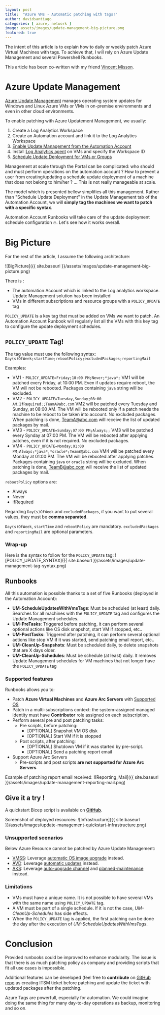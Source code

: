 ```yaml
---
layout: post
title:  "Azure VMs - Automatic patching with tags!"
author: davidsantiago
categories: [ azure, network ]
image: assets/images/update-management-big-picture.png
featured: true
---
```


The intent of this article is to explain how to daily or weekly patch Azure Virtual Machines with tags. To achieve that, I will rely on Azure Update Management and several Powershell Runbooks.

This article has been co-written with my friend [Vincent Misson](https://blog.cloud63.fr/).

# Azure Update Management

[Azure Update Management](https://docs.microsoft.com/en-us/azure/automation/update-management/overview) manages operating system updates for Windows and Linux Azure VMs or VMs in on-premise environments and even in other cloud environments.

To enable patching with Azure Updatement Management, we usually:

1. Create a Log Analytics Workspace
2. Create an Automation account and link it to the Log Analytics Workspace
3. [Enable Update Management from the Automation Account](https://docs.microsoft.com/en-us/azure/automation/update-management/enable-from-automation-account)
4. Install [Log Analytics agent](https://docs.microsoft.com/en-us/azure/azure-monitor/agents/log-analytics-agent) on VMs and specify the Workspace ID
5. [Schedule Update Deployment for VMs or Groups](https://docs.microsoft.com/en-us/azure/automation/update-management/deploy-updates)

Management at scale through the Portal can be complicated: who should and must perform operations on the automation account ? How to prevent a user from creating/updating a schedule update deployment of a machine that does not belong to him/her ? ... This is not really manageable at scale.

The model which is presented bellow simplifies all this management. Rather than "Schedule Update Deployment" in the Update Management tab of the Automation Account, we will **simply tag the machines we want to patch with a specific syntax**.

Automation Account Runbooks will take care of the update deployment schedule configuration 🔥. Let's see how it works overall.


# Big Picture

For the rest of the article, I assume the following architecture:

![BigPicture]({{ site.baseurl }}/assets/images/update-management-big-picture.png)

There is :
* The automation Account which is linked to the Log analytics workspace. Update Management solution has been installed
* VMs in different subscriptions and resource groups with a `POLICY_UPDATE` tag

`POLICY_UPDATE` is a key tag that must be added on VMs we want to patch. An Automation Account Runbook will regularly list all the VMs with this key tag to configure the update deployment schedules.

## `POLICY_UPDATE` Tag!

The tag value must use the following syntax: `Day(s)OfWeek;startTime;rebootPolicy;excludedPackages;reportingMail`

Examples:
* VM1 - `POLICY_UPDATE=Friday;10:00 PM;Never;*java*;` VM1 will be patched every Friday, at 10:00 PM. Even if updates require reboot, the VM will not be rebooted. Packages containing `java` string will be excluded.
* VM2 - `POLICY_UPDATE=Tuesday,Sunday;08:00 AM;IfRequired;;TeamA@abc.com` VM2 will be patched every Tuesday and Sunday, at 08:00 AM. The VM will be rebooted only if a patch needs the machine to be reboot to be taken into account. No excluded packages. When patching is done, TeamA@abc.com will receive the list of updated packages by mail.
* VM3 - `POLICY_UPDATE=Sunday;07:00 PM;Always;;` VM3 will be patched every Synday at 07:00 PM. The VM will be rebooted after applying patches, even if it is not required. No excluded packages.
* VM4 - `POLICY_UPDATE=Monday;01:00 PM;Always;*java*,*oracle*;TeamB@abc.com` VM4 will be patched every Monday at 01:00 PM. The VM will be rebooted after applying patches. Packages containing `java` or `oracle` string will be excluded. When patching is done, TeamB@abc.com will receive the list of updated packages by mail.

`rebootPolicy` options are:
- Always
- Never
- IfRequired

Regarding `Day(s)OfWeek` and `excludedPackages`, if you want to put several values, they must be **comma separated**.

`Day(s)OfWeek`, `startTime` and `rebootPolicy` are mandatory. `excludedPackages` and `reportingMail` are optional parameters.

### Wrap-up

Here is the syntax to follow for the `POLICY_UPDATE` tag:
![POLICY_UPDATE_SYNTAX]({{ site.baseurl }}/assets/images/update-management-tag-syntax.png)

## Runbooks

All this automation is possible thanks to a set of five Runbooks (deployed in the Automation Account):
* **UM-ScheduleUpdatesWithVmsTags**: Must be scheduled (at least) daily. Searches for all machines with the `POLICY_UPDATE` tag and configures the Update Management schedules.
* **UM-PreTasks**: Triggered before patching, it can perform several optional actions like OS disk snapshot, start VM if stopped, etc..
* **UM-PostTasks**: Triggered after patching, it can perform several optional actions like stop VM if it was started, send patching email report, etc..
* **UM-CleanUp-Snapshots**: Must be scheduled daily, to delete snapshots that are X days older.
* **UM-CleanUp-Schedules**: Must be schedule (at least) daily. It removes Update Management schedules for VM machines that not longer have the `POLICY_UPDATE` tag

### Supported features

Runbooks allows you to:
* Patch **Azure Virtual Machines** and **Azure Arc Servers** with [Supported OS](https://docs.microsoft.com/en-us/azure/automation/update-management/operating-system-requirements#supported-operating-systems)
* Patch in a multi-subscriptions context: the system-assigned managed identity must have **Contributor** role assigned on each subscription.
* Perform several pre and post patching tasks:
  * Pre scripts, before patching:
    * [OPTIONAL] Snapshot VM OS disk 
    * [OPTIONAL] Start VM if it is stopped 
  * Post scripts, after patching:
    * [OPTIONAL] Shutdown VM if it was started by pre-script.
    * [OPTIONAL] Send a patching report email
* Support Azure Arc Servers
  * Pre-scripts and post scripts **are not supported for Azure Arc Servers**

Example of patching report email received:
![Reporting_Mail]({{ site.baseurl }}/assets/images/update-management-reporting-mail.png)

## Give it a try !

A quickstart Bicep script is available on **[GitHub](https://github.com/dawlysd/azure-update-management-with-tags)**.

Screenshot of deployed resources:
![Infrastructure]({{ site.baseurl }}/assets/images/update-management-quickstart-infrastructure.png)

### Unsupported scenarios

Below Azure Resource cannot be patched by Azure Update Management:
* [VMSS](https://docs.microsoft.com/en-us/azure/virtual-machine-scale-sets/overview): Leverage [automatic OS image upgrade](https://docs.microsoft.com/en-us/azure/virtual-machine-scale-sets/virtual-machine-scale-sets-automatic-upgrade) instead.
* [AVD](https://docs.microsoft.com/en-us/azure/virtual-desktop/): Leverage [automatic updates](https://docs.microsoft.com/en-us/azure/virtual-desktop/configure-automatic-updates) instead.
* [AKS](https://docs.microsoft.com/en-us/azure/aks/): Leverage [auto-upgrade channel](https://docs.microsoft.com/en-US/azure/aks/upgrade-cluster#set-auto-upgrade-channel) and [planned-maintenance](https://docs.microsoft.com/en-us/azure/aks/planned-maintenance) instead.

### Limitations

* VMs must have a unique name. It is not possible to have several VMs with the same name using `POLICY_UPDATE` tag.
* A VM must be part of a single schedule. If it is not the case, *UM-CleanUp-Schedules* has side effects.
* When the `POLICY_UPDATE` tag is applied, the first patching can be done the day after the execution of *UM-ScheduleUpdatesWithVmsTags*.

# Conclusion

Provided runbooks could be improved to enhance modularity. The issue is that there is as much patching policy as company and providing scripts that fit all use cases is impossible.

Additional features can be developed (feel free to **contribute** on [GitHub repo](https://github.com/dawlysd/azure-update-management-with-tags) as creating ITSM ticket before patching and update the ticket with updated packages after the patching.

Azure Tags are powerfull, especially for automation. We could imagine doing the same thing for many day-to-day operations as backup, monitoring and so on.

